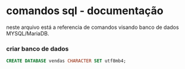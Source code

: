 # comandos sql - documentação

neste arquivo está a referencia de comandos visando banco de dados MYSQL/MariaDB.

### criar banco de dados

```sql
CREATE DATABASE vendas CHARACTER SET utf8mb4;
```
